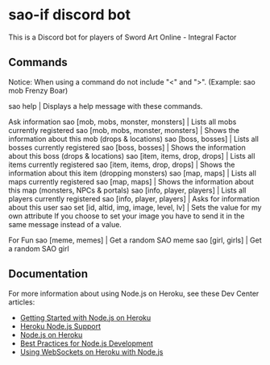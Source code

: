 # sao-if discord bot

This is a Discord bot for players of Sword Art Online - Integral Factor


## Commands

Notice: When using a command do not include "<" and ">".
(Example: sao mob Frenzy Boar)

sao help  |  Displays a help message with these commands.

Ask information
sao [mob, mobs, monster, monsters]  |  Lists all mobs currently registered
sao [mob, mobs, monster, monsters] <Mob name>  |  Shows the information about this mob (drops & locations)
sao [boss, bosses]  |  Lists all bosses currently registered
sao [boss, bosses] <Boss name>  |  Shows the information about this boss (drops & locations)
sao [item, items, drop, drops]  |  Lists all items currently registered
sao [item, items, drop, drops] <Item name>  |  Shows the information about this item (dropping monsters)
sao [map, maps]  |  Lists all maps currently registered
sao [map, maps] <Map name>  |  Shows the information about this map (monsters, NPCs & portals)
sao [info, player, players]  |  Lists all players currently registered
sao [info, player, players] <Username>  |  Asks for information about this user
sao set [id, altid, img, image, level, lv] <value>  |  Sets the value for my own attribute
      If you choose to set your image you have to send it in the same message instead of a value.

For Fun
sao [meme, memes]  |  Get a random SAO meme
sao [girl, girls]  |  Get a random SAO girl


## Documentation

For more information about using Node.js on Heroku, see these Dev Center articles:

- [Getting Started with Node.js on Heroku](https://devcenter.heroku.com/articles/getting-started-with-nodejs)
- [Heroku Node.js Support](https://devcenter.heroku.com/articles/nodejs-support)
- [Node.js on Heroku](https://devcenter.heroku.com/categories/nodejs)
- [Best Practices for Node.js Development](https://devcenter.heroku.com/articles/node-best-practices)
- [Using WebSockets on Heroku with Node.js](https://devcenter.heroku.com/articles/node-websockets)
